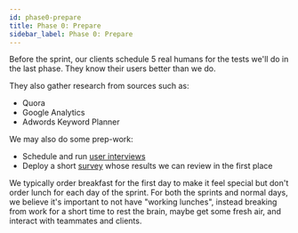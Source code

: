 ```yaml
---
id: phase0-prepare
title: Phase 0: Prepare
sidebar_label: Phase 0: Prepare
---
```


Before the sprint, our clients schedule 5 real humans for the tests we'll do in
the last phase. They know their users better than we do.

They also gather research from sources such as:

- Quora
- Google Analytics
- Adwords Keyword Planner

We may also do some prep-work:

- Schedule and run  [user
  interviews](https://www.nngroup.com/articles/interviewing-users/)
- Deploy a short [survey](https://www.typeform.com/) whose results we can
review in the first place

We typically order breakfast for the first day to make it feel special but don't
order lunch for each day of the sprint. For both the sprints and normal days, we
believe it's important to not have "working lunches", instead breaking from work
for a short time to rest the brain, maybe get some fresh air, and interact with
teammates and clients.
